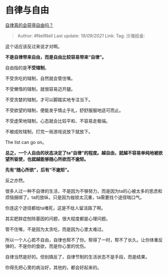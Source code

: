 # 自律与自由
[自律真的会获得自由吗？](https://www.zhihu.com/question/357171045/answer/2127223740)

> Author: #NellNell
> Last update: *19/09/2021*
> Link:
> Tag:
> 沙海拾金:

这个话应该反过来说才对啊。

**不是自律带来自由，而是自由比较容易带来“自律”。**

自由指的是**不受辖制**。

不受贪吃的辖制，自然就会管住嘴。

不受懒惰的辖制，就很容易迈开腿。

不受贪婪的辖制，才可以脚踏实地专注当下。

不受欲望的辖制，便能发乎情止乎礼，舒舒服服地适可而止。

不受虚荣地辖制，心态就会比较平和、不容易走极端。

不被成败辖制，打完一局游戏说放下就放下。

The list can go on。

**总之，一个人自由的状态决定了ta“自律”的程度。越自由，就越不容易单纯地被欲望所驱使，也就越能够随心所欲而不逾矩。**

**先有“随心所欲”，后有“不逾矩”。**

反之亦然。

很多人过一种不自律的生活，不是因为不够努力，而是因为ta的心被太多的思虑和烦恼捆绑了。ta的放纵，只是因为枷锁太沉重，ta需要找个途径喘口气。

你连这个途径都给ta堵死，这是不给人留活路了啊。

其实肥胖症刨除基因的问题，很大程度都是心理问题。

管不住嘴，不是因为太贪吃，而是因为心里太难过。

所以一个人心若不自由，自律也帮不了你。帮得了一时，帮不了长久。让你体重反弹的，不是你的食欲，而是你心里的忧伤。

自律当然是好的。但别搞反了，自律节制的生活状态不是手段，而是结果。

你得先把心里的病治好，其他的，都会好起来的。
